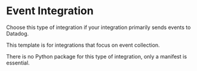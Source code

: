 # Event Integration

Choose this type of integration if your integration primarily sends events to Datadog.

This template is for integrations that focus on event collection.

There is no Python package for this type of integration, only a manifest is essential.

